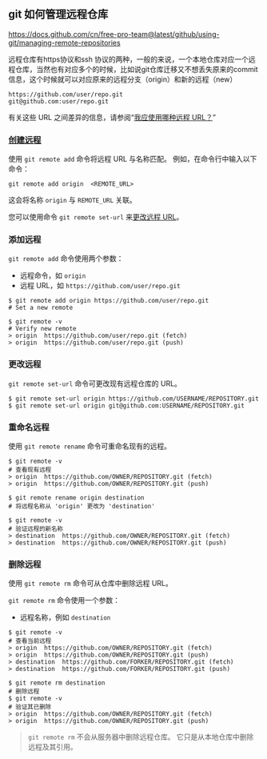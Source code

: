## git 如何管理远程仓库

https://docs.github.com/cn/free-pro-team@latest/github/using-git/managing-remote-repositories



远程仓库有https协议和ssh 协议的两种，一般的来说，一个本地仓库对应一个远程仓库，当然也有对应多个的时候，比如说git仓库迁移又不想丢失原来的commit信息，这个时候就可以对应原来的远程分支（origin）和新的远程（new）

```
https://github.com/user/repo.git
git@github.com:user/repo.git
```

有关这些 URL 之间差异的信息，请参阅“[我应使用哪种远程 URL？](https://docs.github.com/cn/free-pro-team@latest/articles/which-remote-url-should-i-use)”

### [创建远程](https://docs.github.com/cn/free-pro-team@latest/github/using-git/about-remote-repositories#创建远程)

使用 `git remote add` 命令将远程 URL 与名称匹配。 例如，在命令行中输入以下命令：

```shell
git remote add origin  <REMOTE_URL> 
```

这会将名称 `origin` 与 `REMOTE_URL` 关联。

您可以使用命令 `git remote set-url` 来[更改远程 URL](https://docs.github.com/cn/free-pro-team@latest/articles/changing-a-remote-s-url)。

### 添加远程

`git remote add` 命令使用两个参数：

- 远程命令，如 `origin`
- 远程 URL，如 `https://github.com/user/repo.git`

```shell
$ git remote add origin https://github.com/user/repo.git
# Set a new remote

$ git remote -v
# Verify new remote
> origin  https://github.com/user/repo.git (fetch)
> origin  https://github.com/user/repo.git (push)
```

### 更改远程

`git remote set-url` 命令可更改现有远程仓库的 URL。

```shell
$ git remote set-url origin https://github.com/USERNAME/REPOSITORY.git
$ git remote set-url origin git@github.com:USERNAME/REPOSITORY.git
```

### 重命名远程

使用 `git remote rename` 命令可重命名现有的远程。

```shell
$ git remote -v
# 查看现有远程
> origin  https://github.com/OWNER/REPOSITORY.git (fetch)
> origin  https://github.com/OWNER/REPOSITORY.git (push)

$ git remote rename origin destination
# 将远程名称从 'origin' 更改为 'destination'

$ git remote -v
# 验证远程的新名称
> destination  https://github.com/OWNER/REPOSITORY.git (fetch)
> destination  https://github.com/OWNER/REPOSITORY.git (push)
```

### 删除远程

使用 `git remote rm` 命令可从仓库中删除远程 URL。

`git remote rm` 命令使用一个参数：

- 远程名称，例如 `destination`

```shell
$ git remote -v
# 查看当前远程
> origin  https://github.com/OWNER/REPOSITORY.git (fetch)
> origin  https://github.com/OWNER/REPOSITORY.git (push)
> destination  https://github.com/FORKER/REPOSITORY.git (fetch)
> destination  https://github.com/FORKER/REPOSITORY.git (push)

$ git remote rm destination
# 删除远程
$ git remote -v
# 验证其已删除
> origin  https://github.com/OWNER/REPOSITORY.git (fetch)
> origin  https://github.com/OWNER/REPOSITORY.git (push)
```

> `git remote rm` 不会从服务器中删除远程仓库。 它只是从本地仓库中删除远程及其引用。
